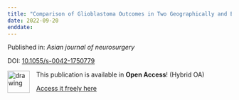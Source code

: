 ```yaml
---
title: "Comparison of Glioblastoma Outcomes in Two Geographically and Ethnically Distinct Patient Populations in Disparate Health Care Systems."
date: 2022-09-20
enddate:
---
```


Published in: *Asian journal of neurosurgery*

DOI: [10.1055/s-0042-1750779](https://doi.org/10.1055/s-0042-1750779)

<img src="https://upload.wikimedia.org/wikipedia/commons/thumb/7/77/Open_Access_logo_PLoS_transparent.svg/800px-Open_Access_logo_PLoS_transparent.svg.png" alt="drawing" width="50" align="left"/> &nbsp;&nbsp;&nbsp;This publication is available in **Open Access**! (Hybrid OA)

&nbsp;&nbsp;&nbsp;<a href="http://www.thieme-connect.de/products/ejournals/pdf/10.1055/s-0042-1750779.pdf">Access it freely here</a>


